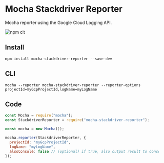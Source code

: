 # Mocha Stackdriver Reporter

Mocha reporter using the Google Cloud Logging API.

![npm cit](https://github.com/jouni-kantola/mocha-stackdriver-reporter/workflows/npm%20cit/badge.svg)

## Install

`npm install mocha-stackdriver-reporter --save-dev`

## CLI

`mocha --reporter mocha-stackdriver-reporter --reporter-options projectId=myGcpProjectId,logName=myLogName`

## Code

```javascript
const Mocha = require("mocha");
const StackdriverReporter = require("mocha-stackdriver-reporter");

const mocha = new Mocha());

mocha.reporter(StackdriverReporter, {
  projectId: "myGcpProjectId",
  logName: "myLogName",
  alsoConsole: false // (optional) if true, also output result to console
});
```
